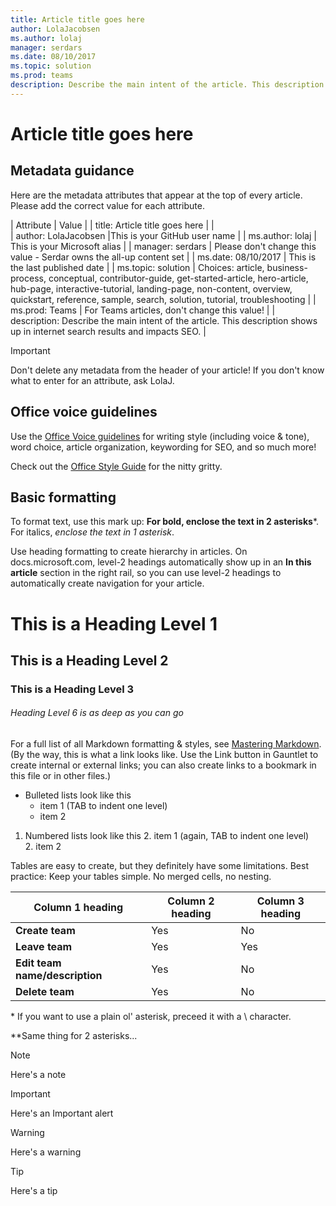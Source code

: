 ```yaml
---
title: Article title goes here
author: LolaJacobsen
ms.author: lolaj
manager: serdars
ms.date: 08/10/2017
ms.topic: solution
ms.prod: teams
description: Describe the main intent of the article. This description shows up in internet search results and impacts SEO.
---
```


Article title goes here
=======================

## Metadata guidance

Here are the metadata attributes that appear at the top of every article. Please add the correct value for each attribute.

| Attribute | Value |
| title: Article title goes here |    |   
| author: LolaJacobsen |This is your GitHub user name |
| ms.author: lolaj  | This is your Microsoft alias |
| manager: serdars  | Please don't change this value - Serdar owns the all-up content set |
| ms.date: 08/10/2017  | This is the last published date |
| ms.topic: solution  | Choices: article, business-process, conceptual, contributor-guide, get-started-article, hero-article, hub-page, interactive-tutorial, landing-page, non-content, overview, quickstart, reference, sample, search, solution, tutorial, troubleshooting |
| ms.prod: Teams | For Teams articles, don't change this value! |
| description: Describe the main intent of the article. This description shows up in internet search results and impacts SEO. |

> [!IMPORTANT]
> Don't delete any metadata from the header of your article! If you don't know what to enter for an attribute, ask LolaJ.

## Office voice guidelines

Use the [Office Voice guidelines](https://worldready.cloudapp.net/Styleguide/Read?id=2665&topicid=29059) for writing style (including voice & tone), word choice, article organization, keywording for SEO, and so much more!

Check out the [Office Style Guide](http://aka.ms/OfficeStyleGuide) for the nitty gritty.

## Basic formatting     

To format text, use this mark up: **For bold, enclose the text in 2 asterisks***. For italics, *enclose the text in 1 asterisk*.

Use heading formatting to create hierarchy in articles. On docs.microsoft.com, level-2 headings automatically show up in an **In this article** section in the right rail, so you can use level-2 headings to automatically create navigation for your article.

# This is a Heading Level 1

## This is a Heading Level 2

### This is a Heading Level 3

###### Heading Level 6 is as deep as you can go

For a full list of all Markdown formatting & styles, see [Mastering Markdown](https://guides.github.com/features/mastering-markdown/). (By the way, this is what a link looks like. Use the Link button in Gauntlet to create internal or external links; you can also create links to a bookmark in this file or in other files.)

- Bulleted lists look like this
    - item 1 (TAB to indent one level)
    - item 2

1. Numbered lists look like this
    2. item 1 (again, TAB to indent one level)    
    2. item 2

Tables are easy to create, but they definitely have some limitations. Best practice: Keep your tables simple. No merged cells, no nesting. 

|Column 1 heading  |Column 2 heading  |Column 3 heading  |
|---------|---------|---------|
|**Create team**     |Yes        |No         |
|**Leave team**     |Yes         |Yes         |
|**Edit team name/description**      |Yes         |No         |
|**Delete team**      |Yes         |No         |
\* If you want to use a plain ol' asterisk, preceed it with a \ character.

\*\*Same thing for 2 asterisks...

> [!NOTE]
> Here's a note

> [!IMPORTANT]
> Here's an Important alert

> [!WARNING]
> Here's a warning

> [!TIP]
> Here's a tip



